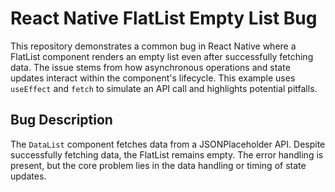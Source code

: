 # React Native FlatList Empty List Bug

This repository demonstrates a common bug in React Native where a FlatList component renders an empty list even after successfully fetching data.  The issue stems from how asynchronous operations and state updates interact within the component's lifecycle. This example uses `useEffect` and `fetch` to simulate an API call and highlights potential pitfalls.

## Bug Description

The `DataList` component fetches data from a JSONPlaceholder API. Despite successfully fetching data, the FlatList remains empty.  The error handling is present, but the core problem lies in the data handling or timing of state updates.